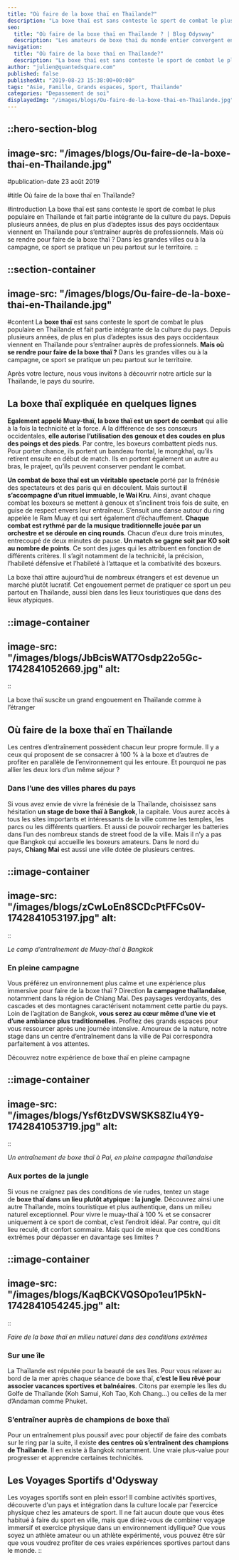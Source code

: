 ```yaml
---
title: "Où faire de la boxe thaï en Thaïlande?"
description: "La boxe thaï est sans conteste le sport de combat le plus populaire en Thaïlande et fait partie intégrante de la culture du pays. Depuis plusieurs années, de plus en plus d'adeptes issus des pays occidentaux viennent en Thaïlande pour s’entraîner auprès de professionnels. Mais où se rendre pour ..."
seo:
  title: "Où faire de la boxe thaï en Thaïlande ? | Blog Odysway"
  description: "Les amateurs de boxe thaï du monde entier convergent en Thaïlande pour en faire. Mais où faire de la boxe thaï en Thaïlande ?"
navigation:
  title: "Où faire de la boxe thaï en Thaïlande?"
  description: "La boxe thaï est sans conteste le sport de combat le plus populaire en Thaïlande et fait partie intégrante de la culture du pays. Depuis plusieurs années, de plus en plus d'adeptes issus des pays occidentaux viennent en Thaïlande pour s’entraîner auprès de professionnels. Mais où se rendre pour ..."
author: "julien@quantedsquare.com"
published: false
publishedAt: "2019-08-23 15:38:00+00:00"
tags: "Asie, Famille, Grands espaces, Sport, Thailande"
categories: "Depassement de soi"
displayedImg: "/images/blogs/Ou-faire-de-la-boxe-thai-en-Thailande.jpg"
---
```


::hero-section-blog
---
image-src: "/images/blogs/Ou-faire-de-la-boxe-thai-en-Thailande.jpg"
---
#publication-date
23 août 2019

#title
Où faire de la boxe thaï en Thaïlande?

#introduction
La boxe thaï est sans conteste le sport de combat le plus populaire en Thaïlande et fait partie intégrante de la culture du pays. Depuis plusieurs années, de plus en plus d’adeptes issus des pays occidentaux viennent en Thaïlande pour s’entraîner auprès de professionnels. Mais où se rendre pour faire de la boxe thaï ? Dans les grandes villes ou à la campagne, ce sport se pratique un peu partout sur le territoire.
::

::section-container
---
image-src: "/images/blogs/Ou-faire-de-la-boxe-thai-en-Thailande.jpg"
---
#content
La **boxe thaï** est sans conteste le sport de combat le plus populaire en Thaïlande et fait partie intégrante de la culture du pays. Depuis plusieurs années, de plus en plus d’adeptes issus des pays occidentaux viennent en Thaïlande pour s’entraîner auprès de professionnels. **Mais où se rendre pour faire de la boxe thaï ?** Dans les grandes villes ou à la campagne, ce sport se pratique un peu partout sur le territoire.

Après votre lecture, nous vous invitons à découvrir notre article sur la Thaïlande, le pays du sourire.

## La boxe thaï expliquée en quelques lignes

**Egalement appelé Muay-thaï, la boxe thaï est un sport de combat** qui allie à la fois la technicité et la force. A la différence de ses consœurs occidentales, **elle autorise l’utilisation des genoux et des coudes en plus des poings et des pieds**. Par contre, les boxeurs combattent pieds nus. Pour porter chance, ils portent un bandeau frontal, le mongkhal, qu’ils retirent ensuite en début de match. Ils en portent également un autre au bras, le prajeet, qu’ils peuvent conserver pendant le combat.

**Un combat de boxe thaï est un véritable spectacle** porté par la frénésie des spectateurs et des paris qui en découlent. Mais surtout **il s’accompagne d’un rituel immuable, le Wai Kru**. Ainsi, avant chaque combat les boxeurs se mettent à genoux et s’inclinent trois fois de suite, en guise de respect envers leur entraîneur. S’ensuit une danse autour du ring appelée le Ram Muay et qui sert également d’échauffement. **Chaque combat est rythmé par de la musique traditionnelle jouée par un orchestre et se déroule en cinq rounds**. Chacun d’eux dure trois minutes, entrecoupé de deux minutes de pause. **Un match se gagne soit par KO soit au nombre de points**. Ce sont des juges qui les attribuent en fonction de différents critères. Il s’agit notamment de la technicité, la précision, l’habileté défensive et l’habileté à l’attaque et la combativité des boxeurs.

La boxe thaï attire aujourd’hui de nombreux étrangers et est devenue un marché plutôt lucratif. Cet engouement permet de pratiquer ce sport un peu partout en Thaïlande, aussi bien dans les lieux touristiques que dans des lieux atypiques.

::image-container
---
image-src: "/images/blogs/JbBcisWAT7Osdp22o5Gc-1742841052669.jpg"
alt: 
---
::

La boxe thaï suscite un grand engouement en Thaïlande comme à l’étranger     

## Où faire de la boxe thaï en Thaïlande

Les centres d’entraînement possèdent chacun leur propre formule. Il y a ceux qui proposent de se consacrer à 100 % à la boxe et d’autres de profiter en parallèle de l’environnement qui les entoure. Et pourquoi ne pas allier les deux lors d’un même séjour ?

### Dans l’une des villes phares du pays

Si vous avez envie de vivre la frénésie de la Thaïlande, choisissez sans hésitation **un stage de boxe thaï à Bangkok**, la capitale. Vous aurez accès à tous les sites importants et intéressants de la ville comme les temples, les parcs ou les différents quartiers. Et aussi de pouvoir recharger les batteries dans l’un des nombreux stands de street food de la ville. Mais il n’y a pas que Bangkok qui accueille les boxeurs amateurs. Dans le nord du pays, **Chiang Mai** est aussi une ville dotée de plusieurs centres.

::image-container
---
image-src: "/images/blogs/zCwLoEn8SCDcPtFFCs0V-1742841053197.jpg"
alt: 
---
::

_Le camp d’entraînement de Muay-thaï à Bangkok_

### En pleine campagne

Vous préférez un environnement plus calme et une expérience plus immersive pour faire de la boxe thaï ? Direction **la campagne thaïlandaise**, notamment dans la région de Chiang Mai. Des paysages verdoyants, des cascades et des montagnes caractérisent notamment cette partie du pays. Loin de l’agitation de Bangkok, **vous serez au cœur même d’une vie et d’une ambiance plus traditionnelles**. Profitez des grands espaces pour vous ressourcer après une journée intensive. Amoureux de la nature, notre stage dans un centre d’entraînement dans la ville de Pai correspondra parfaitement à vos attentes.

Découvrez notre expérience de boxe thaï en pleine campagne

::image-container
---
image-src: "/images/blogs/Ysf6tzDVSWSKS8ZIu4Y9-1742841053719.jpg"
alt: 
---
::

_Un entraînement de boxe thaï à Pai, en pleine campagne thaïlandaise_

### Aux portes de la jungle

Si vous ne craignez pas des conditions de vie rudes, tentez un stage de **boxe thaï dans un lieu plutôt atypique : la jungle**. Découvrez ainsi une autre Thaïlande, moins touristique et plus authentique, dans un milieu naturel exceptionnel. Pour vivre le muay-thaï à 100 % et se consacrer uniquement à ce sport de combat, c’est l’endroit idéal. Par contre, qui dit lieu reculé, dit confort sommaire. Mais quoi de mieux que ces conditions extrêmes pour dépasser en davantage ses limites ?

::image-container
---
image-src: "/images/blogs/KaqBCKVQSOpo1eu1P5kN-1742841054245.jpg"
alt: 
---
::

_Faire de la boxe thaï en milieu naturel dans des conditions extrêmes_    

### Sur une île

La Thaïlande est réputée pour la beauté de ses îles. Pour vous relaxer au bord de la mer après chaque séance de boxe thaï, **c’est le lieu rêvé pour associer vacances sportives et balnéaires**. Citons par exemple les îles du Golfe de Thaïlande (Koh Samui, Koh Tao, Koh Chang…) ou celles de la mer d’Andaman comme Phuket.

### S’entraîner auprès de champions de boxe thaï

Pour un entraînement plus poussif avec pour objectif de faire des combats sur le ring par la suite, il existe **des centres où s’entraînent des champions de Thaïlande**. Il en existe à Bangkok notamment. Une vraie plus-value pour progresser et apprendre certaines technicités.

## Les Voyages Sportifs d'Odysway

Les voyages sportifs sont en plein essor! Il combine activités sportives, découverte d'un pays et intégration dans la culture locale par l'exercice physique chez les amateurs de sport. Il ne fait aucun doute que vous êtes habitué à faire du sport en ville, mais que diriez-vous de combiner voyage immersif et exercice physique dans un environnement idyllique? Que vous soyez un athlète amateur ou un athlète expérimenté, vous pouvez être sûr que vous voudrez profiter de ces vraies expériences sportives partout dans le monde.
::
